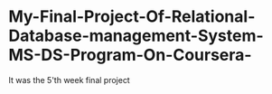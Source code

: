 # My-Final-Project-Of-Relational-Database-management-System-MS-DS-Program-On-Coursera-
It was the 5'th week final project
